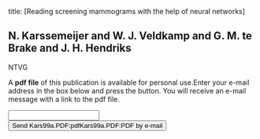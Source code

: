 title: [Reading screening mammograms with the help of neural networks]

## N. Karssemeijer and W. J. Veldkamp and G. M. te Brake and J. H. Hendriks
NTVG

A <b>pdf file</b> of this publication is available for personal use.Enter your e-mail address in the box below and press the button. You will receive an e-mail message with a link to the pdf file.
<form action="sender.php">  <input type="text" name="email">  <input type="submit" value="Send Kars99a.PDF:pdfKars99a.PDF:PDF by e-mail"></form>